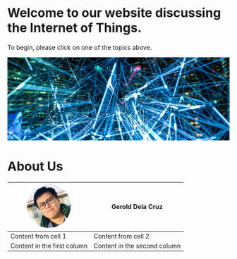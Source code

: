 # Welcome to our website discussing the Internet of Things.

To begin, please click on one of the topics above.

<img src="https://raw.githubusercontent.com/mms142-groupe-2020/InternetofThings/main/assets/images/network-800x300_128.png" alt="Network">

# About Us

<img src="https://raw.githubusercontent.com/mms142-groupe-2020/InternetofThings/main/assets/images/Gerold.png" alt="Gerold"> | Gerold Dela Cruz
------------ | -------------
Content from cell 1 | Content from cell 2
Content in the first column | Content in the second column
